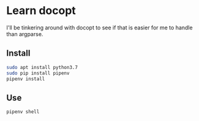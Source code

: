 # Learn docopt

I'll be tinkering around with docopt to see if that is easier for me to handle
than argparse.

## Install

```bash
sudo apt install python3.7
sudo pip install pipenv
pipenv install
```

## Use

```
pipenv shell
```
